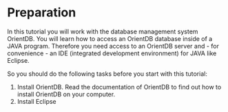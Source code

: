 # Preparation
In this tutorial you will work with the database management system OrientDB. You will learn how to access an OrientDB database inside of a JAVA program. Therefore you need access to an OrientDB server and - for convenience - an IDE (integrated development environment) for JAVA like Eclipse.

So you should do the following tasks before you start with this tutorial:
1. Install OrientDB. Read the documentation of OrientDB to find out how to install OrientDB on your computer. 
2. Install Eclipse

